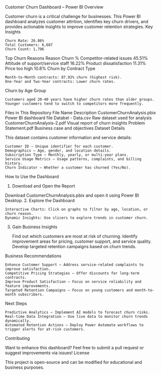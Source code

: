 Customer Churn Dashboard – Power BI
Overview

Customer churn is a critical challenge for businesses. This Power BI dashboard analyzes customer attrition, identifies key churn drivers, and provides actionable insights to improve customer retention strategies.
Key Insights

    Churn Rate: 26.86%
    Total Customers: 6,687
    Churn Count: 1,796

Top Churn Reasons
Reason	Churn %
Competitor-related issues	45.51%
Attitude of support/service staff	16.22%
Product dissatisfaction	11.31%
Price too high	10.8%
Churn by Contract Type

    Month-to-Month contracts: 87.92% churn (highest risk).
    One-Year and Two-Year contracts: Lower churn rates.

Churn by Age Group

    Customers aged 20-40 years have higher churn rates than older groups.
    Younger customers tend to switch to competitors more frequently.

Files in This Repository
File Name	Description
CustomerChurnAnalysis.pbix	Power BI dashboard file
Databel - Data.csv	Raw dataset used for analysis
CustomerChurnAnalysis-2.pdf	Visual report of churn insights
Problem Statement.pdf	Business case and objectives
Dataset Details

This dataset contains customer information and service details:

    Customer ID – Unique identifier for each customer.
    Demographics – Age, gender, and location details.
    Subscription Type – Monthly, yearly, or multi-year plans.
    Service Usage Metrics – Usage patterns, complaints, and billing history.
    Churn Indicator – Whether a customer has churned (Yes/No).

How to Use the Dashboard
1. Download and Open the Report

Download CustomerChurnAnalysis.pbix and open it using Power BI Desktop.
2. Explore the Dashboard

    Interactive Charts: Click on graphs to filter by age, location, or churn reason.
    Dynamic Insights: Use slicers to explore trends in customer churn.

3. Gain Business Insights

    Find out which customers are most at risk of churning.
    Identify improvement areas for pricing, customer support, and service quality.
    Develop targeted retention campaigns based on churn trends.

Business Recommendations

    Enhance Customer Support – Address service-related complaints to improve satisfaction.
    Competitive Pricing Strategies – Offer discounts for long-term contracts.
    Improve Product Satisfaction – Focus on service reliability and feature improvements.
    Targeted Retention Campaigns – Focus on young customers and month-to-month subscribers.

Next Steps

    Predictive Analytics – Implement AI models to forecast churn risks.
    Real-time Data Integration – Use live data to monitor churn trends dynamically.
    Automated Retention Actions – Deploy Power Automate workflows to trigger alerts for at-risk customers.

Contributing

Want to enhance this dashboard? Feel free to submit a pull request or suggest improvements via issues!
License

This project is open-source and can be modified for educational and business purposes.

